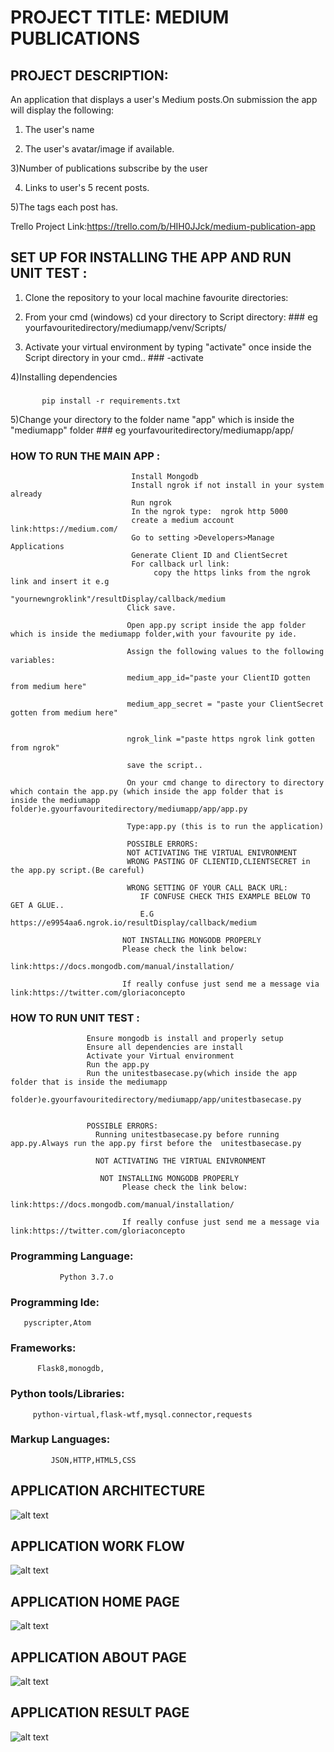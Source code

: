 # PROJECT TITLE:  MEDIUM PUBLICATIONS

## PROJECT DESCRIPTION:
An application that displays a user's Medium posts.On submission the app will display
the following:
1) The user's name

2) The user's avatar/image if available.

3)Number of publications subscribe by the user
 
4) Links to user's 5 recent posts.

5)The tags each post has.


Trello Project Link:https://trello.com/b/HIH0JJck/medium-publication-app

## SET UP FOR INSTALLING THE APP AND RUN UNIT TEST :
                                                   
   1) Clone the repository to your local machine favourite directories:
  
   2) From your cmd (windows) cd your directory to Script directory:
     ###
        eg  yourfavouritedirectory/mediumapp/venv/Scripts/
        
   3) Activate your virtual environment by typing "activate" once inside the Script directory in your cmd..
     ###
        -activate
 
 4)Installing dependencies
    
   ###
           pip install -r requirements.txt
  
  
   5)Change your directory to the folder name "app" which is inside the "mediumapp" folder
     ###
        eg yourfavouritedirectory/mediumapp/app/
        
        
  ### HOW TO RUN THE MAIN APP :
                               Install Mongodb
                               Install ngrok if not install in your system already
                               Run ngrok 
                               In the ngrok type:  ngrok http 5000
                               create a medium account link:https://medium.com/
                               Go to setting >Developers>Manage Applications
                               Generate Client ID and ClientSecret
                               For callback url link:
                                    copy the https links from the ngrok link and insert it e.g
                                    "yournewngroklink"/resultDisplay/callback/medium
                              Click save.
                              
                              Open app.py script inside the app folder which is inside the mediumapp folder,with your favourite py ide.
                              
                              Assign the following values to the following variables:
                              
                              medium_app_id="paste your ClientID gotten from medium here"

                              medium_app_secret = "paste your ClientSecret gotten from medium here"
                              
                              
                              ngrok_link ="paste https ngrok link gotten from ngrok"
                              
                              save the script..
                              
                              On your cmd change to directory to directory which contain the app.py (which inside the app folder that is                               inside the mediumapp folder)e.gyourfavouritedirectory/mediumapp/app/app.py
                              
                              Type:app.py (this is to run the application) 
                              
                              POSSIBLE ERRORS:
                              NOT ACTIVATING THE VIRTUAL ENIVRONMENT
                              WRONG PASTING OF CLIENTID,CLIENTSECRET in the app.py script.(Be careful)
                              
                              WRONG SETTING OF YOUR CALL BACK URL:
                                 IF CONFUSE CHECK THIS EXAMPLE BELOW TO GET A GLUE..
                                 E.G https://e9954aa6.ngrok.io/resultDisplay/callback/medium 
                                 
                             NOT INSTALLING MONGODB PROPERLY
                             Please check the link below:
                             link:https://docs.mongodb.com/manual/installation/
                             
                             If really confuse just send me a message via link:https://twitter.com/gloriaconcepto
    
 ### HOW TO RUN UNIT TEST : 
                     Ensure mongodb is install and properly setup
                     Ensure all dependencies are install
                     Activate your Virtual environment
                     Run the app.py 
                     Run the unitestbasecase.py(which inside the app folder that is inside the mediumapp             
                     folder)e.gyourfavouritedirectory/mediumapp/app/unitestbasecase.py
                     
                     
                     POSSIBLE ERRORS:
                       Running unitestbasecase.py before running app.py.Always run the app.py first before the  unitestbasecase.py 
                       
                       NOT ACTIVATING THE VIRTUAL ENIVRONMENT
                        
                        NOT INSTALLING MONGODB PROPERLY
                             Please check the link below:
                             link:https://docs.mongodb.com/manual/installation/
                             
                             If really confuse just send me a message via link:https://twitter.com/gloriaconcepto
                     
 
                                                     
                                               
 
### Programming Language:
               
               Python 3.7.o

### Programming Ide:

       pyscripter,Atom

### Frameworks:
          
          Flask8,monogdb,

### Python tools/Libraries: 

         python-virtual,flask-wtf,mysql.connector,requests

### Markup Languages: 
             
             JSON,HTTP,HTML5,CSS

## APPLICATION ARCHITECTURE

![alt text](MediumAppArchitecture.PNG "APPLICATION ARCHITECTURE")

## APPLICATION WORK FLOW

![alt text](MediumAppWorkFlow.PNG "ARCHITECTURE WORK FLOW")

## APPLICATION HOME PAGE

![alt text](MediumAppHomePage.PNG "ARCHITECTURE HOME PAGE")

## APPLICATION ABOUT PAGE

![alt text](MediumAppAboutPage.PNG "ARCHITECTURE ABOUT PAGE")

## APPLICATION RESULT PAGE

![alt text](MediumAppResultPage.PNG "ARCHITECTURE RESULT PAGE")


